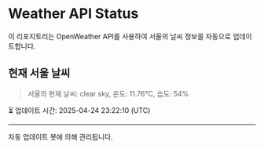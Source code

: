 
# Weather API Status

이 리포지토리는 OpenWeather API를 사용하여 서울의 날씨 정보를 자동으로 업데이트합니다.

## 현재 서울 날씨
> 서울의 현재 날씨: clear sky, 온도: 11.76°C, 습도: 54%

⏳ 업데이트 시간: 2025-04-24 23:22:10 (UTC)

---
자동 업데이트 봇에 의해 관리됩니다.
